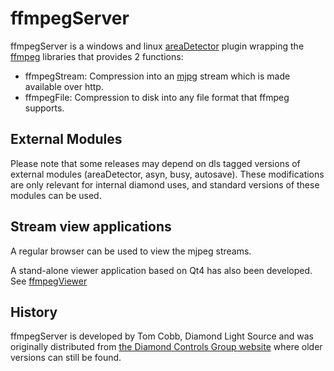 ffmpegServer
============

ffmpegServer is a windows and linux [areaDetector](http://cars9.uchicago.edu/software/epics/areaDetector.html) plugin wrapping the [ffmpeg](http://www.ffmpeg.org) libraries that provides 2 functions:

* ffmpegStream: Compression into an [mjpg](http://en.wikipedia.org/wiki/Motion_JPEG) stream which is made available over http.
* ffmpegFile: Compression to disk into any file format that ffmpeg supports.

External Modules
----------------

Please note that some releases may depend on dls tagged versions of external modules (areaDetector, asyn, busy, autosave). These modifications are only relevant for internal diamond uses, and standard versions of these modules can be used.

Stream view applications
------------------------

A regular browser can be used to view the mjpeg streams.

A stand-alone viewer application based on Qt4 has also been developed. See [ffmpegViewer](https://github.com/areaDetector/ffmpegViewer)

History
-------

ffmpegServer is developed by Tom Cobb, Diamond Light Source and was originally distributed from [the Diamond Controls Group website](http://controls.diamond.ac.uk/downloads/support/ffmpegServer) where older versions can still be found.


